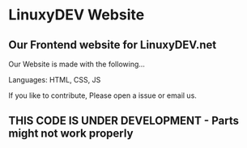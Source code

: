 # LinuxyDEV Website
## Our Frontend website for LinuxyDEV.net

Our Website is made with the following...

Languages: HTML, CSS, JS

If you like to contribute, Please open a issue or email us.

## THIS CODE IS UNDER DEVELOPMENT - Parts might not work properly
